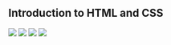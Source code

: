 ## Introduction to HTML and CSS

![](/C1-Introduction-to-front-end-development/Module2/quiz3-introduction-to-html-and-css/ss1.png)
![](/C1-Introduction-to-front-end-development/Module2/quiz3-introduction-to-html-and-css/ss2.png)
![](/C1-Introduction-to-front-end-development/Module2/quiz3-introduction-to-html-and-css/ss3.png)
![](/C1-Introduction-to-front-end-development/Module2/quiz3-introduction-to-html-and-css/ss4.png)